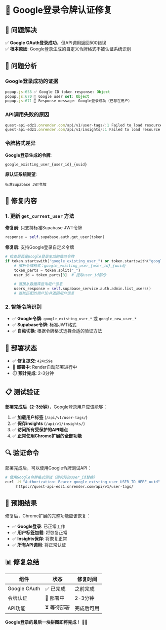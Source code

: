 # 🔧 Google登录令牌认证修复

## 🎯 问题解决

✅ **Google OAuth登录成功**，但API调用返回500错误  
✅ **根本原因**: Google登录生成的自定义令牌格式不被认证系统识别

## 🚨 问题分析

### Google登录成功的证据
```javascript
popup.js:653 ✅ Google ID token response: Object
popup.js:670 👤 Google user set: Object  
popup.js:671 📝 Response message: Google登录成功（已存在用户）
```

### API调用失败的原因
```javascript
quest-api-edz1.onrender.com/api/v1/user-tags/:1 Failed to load resource: the server responded with a status of 500
quest-api-edz1.onrender.com/api/v1/insights/:1 Failed to load resource: the server responded with a status of 500
```

### 令牌格式差异

**Google登录生成的令牌**:
```
google_existing_user_{user_id}_{uuid}
```

**原认证系统期望**:
```
标准Supabase JWT令牌
```

## 🔧 修复内容

### 1. 更新 `get_current_user` 方法

**修复前**: 只支持标准Supabase JWT令牌
```python
response = self.supabase.auth.get_user(token)
```

**修复后**: 支持Google登录自定义令牌
```python
# 检查是否是Google登录生成的临时令牌
if token.startswith("google_existing_user_") or token.startswith("google_new_user_"):
    # 解析令牌格式：google_existing_user_{user_id}_{uuid}
    token_parts = token.split("_")
    user_id = token_parts[3]  # 提取user_id部分
    
    # 直接从数据库查询用户信息
    users_response = self.supabase_service.auth.admin.list_users()
    # 查找匹配的用户ID并返回用户信息
```

### 2. 智能令牌识别

- ✅ **Google令牌**: `google_existing_user_*` 或 `google_new_user_*`
- ✅ **Supabase令牌**: 标准JWT格式
- ✅ **自动切换**: 根据令牌格式选择合适的验证方法

## 🚀 部署状态

- ✅ **修复提交**: `424c59e`
- 🔄 **部署中**: Render自动部署进行中
- ⏱️ **预计完成**: 2-3分钟

## 📋 测试验证

**部署完成后（2-3分钟）**，Google登录用户应该能够：

1. ✅ **加载用户标签** (`/api/v1/user-tags/`)
2. ✅ **保存insights** (`/api/v1/insights/`)  
3. ✅ **访问所有受保护的API端点**
4. ✅ **正常使用Chrome扩展的全部功能**

## 🔍 验证命令

部署完成后，可以使用Google令牌测试API：

```bash
# 使用Google令牌格式测试（用实际的user_id替换）
curl -H "Authorization: Bearer google_existing_user_USER_ID_HERE_uuid" \
     https://quest-api-edz1.onrender.com/api/v1/user-tags/
```

## 🎉 预期结果

修复后，Chrome扩展的完整功能应该恢复：

- ✅ **Google登录**: 已正常工作
- ✅ **用户标签加载**: 将恢复正常  
- ✅ **Insights保存**: 将恢复正常
- ✅ **所有API调用**: 将正常认证

## 📊 修复总结

| 组件 | 状态 | 修复时间 |
|------|------|----------|
| Google OAuth | ✅ 已完成 | 之前完成 |
| 令牌认证 | 🔄 部署中 | 2-3分钟 |
| API功能 | ⏳ 等待部署 | 完成后可用 |

**Google登录的最后一块拼图即将完成！** 🧩✨
